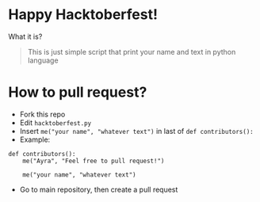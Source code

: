 # Happy Hacktoberfest!
What it is?
> This is just simple script that print your name and text in python language

# How to pull request?
- Fork this repo
- Edit `hacktoberfest.py`
- Insert `me("your name", "whatever text")` in last of `def contributors():`
- Example:
```
def contributors():
	me("Ayra", "Feel free to pull request!")

	me("your name", "whatever text")
```
- Go to main repository, then create a pull request
